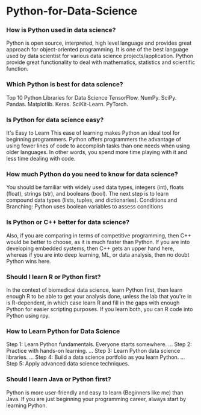 # Python-for-Data-Science
### How is Python used in data science?
Python is open source, interpreted, high level language and provides great approach for object-oriented programming. It is one of the best language used by data scientist for various data science projects/application. Python provide great functionality to deal with mathematics, statistics and scientific function.

### Which Python is best for data science?
Top 10 Python Libraries for Data Science
TensorFlow.
NumPy.
SciPy.
Pandas.
Matplotlib.
Keras.
SciKit-Learn.
PyTorch.

### Is Python for data science easy?
It's Easy to Learn
This ease of learning makes Python an ideal tool for beginning programmers. Python offers programmers the advantage of using fewer lines of code to accomplish tasks than one needs when using older languages. In other words, you spend more time playing with it and less time dealing with code.

### How much Python do you need to know for data science?
You should be familiar with widely used data types, integers (int), floats (float), strings (str), and booleans (bool). The next step is to learn compound data types (lists, tuples, and dictionaries). Conditions and Branching: Python uses boolean variables to assess conditions

### Is Python or C++ better for data science?
Also, if you are comparing in terms of competitive programming, then C++ would be better to choose, as it is much faster than Python. If you are into developing embedded systems, then C++ gets an upper hand here, whereas if you are into deep learning, ML, or data analysis, then no doubt Python wins here.

### Should I learn R or Python first?
In the context of biomedical data science, learn Python first, then learn enough R to be able to get your analysis done, unless the lab that you're in is R-dependent, in which case learn R and fill in the gaps with enough Python for easier scripting purposes. If you learn both, you can R code into Python using rpy.

### How to Learn Python for Data Science
Step 1: Learn Python fundamentals. Everyone starts somewhere. ...
Step 2: Practice with hands-on learning. ...
Step 3: Learn Python data science libraries. ...
Step 4: Build a data science portfolio as you learn Python. ...
Step 5: Apply advanced data science techniques.

### Should I learn Java or Python first?
Python is more user-friendly and easy to learn (Beginners like me) than Java. If you are just beginning your programming career, always start by learning Python.
